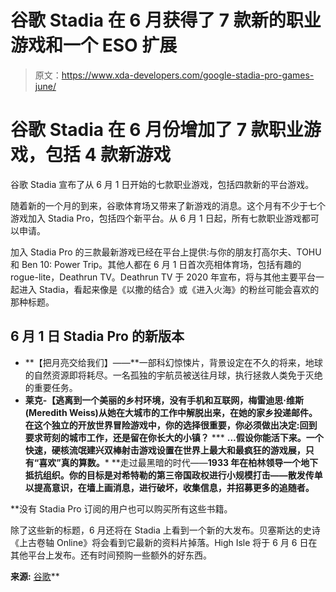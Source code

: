 # 谷歌 Stadia 在 6 月获得了 7 款新的职业游戏和一个 ESO 扩展

> 原文：<https://www.xda-developers.com/google-stadia-pro-games-june/>

# 谷歌 Stadia 在 6 月份增加了 7 款职业游戏，包括 4 款新游戏

谷歌 Stadia 宣布了从 6 月 1 日开始的七款职业游戏，包括四款新的平台游戏。

随着新的一个月的到来，谷歌体育场又带来了新游戏的消息。这个月有不少于七个游戏加入 Stadia Pro，包括四个新平台。从 6 月 1 日起，所有七款职业游戏都可以申请。

加入 Stadia Pro 的三款最新游戏已经在平台上提供:与你的朋友打高尔夫、TOHU 和 Ben 10: Power Trip。其他人都在 6 月 1 日首次亮相体育场，包括有趣的 rogue-lite，Deathrun TV。Deathrun TV 于 2020 年宣布，将与其他主要平台一起进入 Stadia，看起来像是《以撒的结合》或《进入火海》的粉丝可能会喜欢的那种标题。

## 6 月 1 日 Stadia Pro 的新版本

*   **【把月亮交给我们】——**一部科幻惊悚片，背景设定在不久的将来，地球的自然资源即将耗尽。一名孤独的宇航员被送往月球，执行拯救人类免于灭绝的重要任务。
*   **莱克-【逃离到一个美丽的乡村环境，没有手机和互联网，梅雷迪思·维斯(Meredith Weiss)从她在大城市的工作中解脱出来，在她的家乡投递邮件。在这个独立的开放世界冒险游戏中，你的选择很重要，你必须做出决定:回到要求苛刻的城市工作，还是留在你长大的小镇？**
***   **...假设你能活下来。一个快速，硬核流氓建兴双棒射击游戏设置在世界上最大和最疯狂的游戏展，只有“喜欢”真的算数。***   **走过最黑暗的时代——**1933 年在柏林领导一个地下抵抗组织。你的目标是对希特勒的第三帝国政权进行小规模打击——散发传单以提高意识，在墙上画消息，进行破坏，收集信息，并招募更多的追随者。**

 **没有 Stadia Pro 订阅的用户也可以购买所有这些书籍。

除了这些新的标题，6 月还将在 Stadia 上看到一个新的大发布。贝塞斯达的史诗《上古卷轴 Online》将会看到它最新的资料片掉落。High Isle 将于 6 月 6 日在其他平台上发布。还有时间预购一些额外的好东西。

**来源:** [谷歌](https://community.stadia.com/t5/Stadia-Community-Blog/This-Week-on-Stadia-Seven-new-games-coming-tomorrow-to-Stadia/ba-p/79601)**
